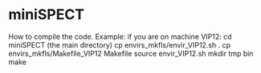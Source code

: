 # miniSPECT

How to compile the code. 
Example: if you are on machine VIP12:
	cd miniSPECT 		(the main directory)
	cp envirs_mkfls/envir_VIP12.sh .
	cp envirs_mkfls/Makefile_VIP12 Makefile
	source envir_VIP12.sh 
	mkdir tmp bin
	make



